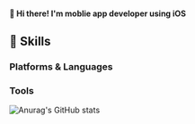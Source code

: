 #### 👋 Hi there! I'm moblie app developer using iOS


## 💪 Skills
### Platforms & Languages

### Tools

![Anurag's GitHub stats](https://github-readme-stats.vercel.app/api?username=yoohyebin&show_icons=true&theme=radical)

